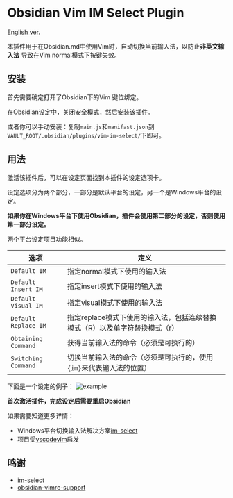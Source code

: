 # Obsidian Vim IM Select Plugin

[English ver.](./README.md)

本插件用于在Obsidian.md中使用Vim时，自动切换当前输入法，以防止**非英文输入法**
导致在Vim normal模式下按键失效。

## 安装

首先需要确定打开了Obsidian下的Vim 键位绑定。

在Obsidian设定中，关闭安全模式，然后安装该插件。

或者你可以手动安装：复制`main.js`和`manifast.json`到`VAULT_ROOT/.obsidian/plugins/vim-im-select/`下即可。

## 用法

激活该插件后，可以在设定页面找到本插件的设定选项卡。

设定选项分为两个部分，一部分是默认平台的设定，另一个是Windows平台的设定。

**如果你在Windows平台下使用Obsidian，插件会使用第二部分的设定，否则使用第一部分设定。**

两个平台设定项目功能相似。

| 选项                | 定义                                                                 |
| ------------------- | -------------------------------------------------------------------- |
| `Default IM`        | 指定normal模式下使用的输入法                                         |
| `Default Insert IM`        | 指定insert模式下使用的输入法 |
| `Default Visual IM`        | 指定visual模式下使用的输入法 |
| `Default Replace IM`        | 指定replace模式下使用的输入法，包括连续替换模式（R）以及单字符替换模式（r） |
| `Obtaining Command` | 获得当前输入法的命令（必须是可执行的）                               |
| `Switching Command` | 切换当前输入法的命令（必须是可执行的，使用`{im}`来代表输入法的位置） |

下面是一个设定的例子：
![example](./example.png)

**首次激活插件，完成设定后需要重启Obsidian**

如果需要知道更多详情：

- Windows平台切换输入法解决方案[im-select](https://github.com/daipeihust/im-select)
- 项目受[vscodevim](https://github.com/VSCodeVim/Vim#input-method)启发

## 鸣谢

- [im-select](https://github.com/daipeihust/im-select)
- [obsidian-vimrc-support](https://github.com/esm7/obsidian-vimrc-support)

